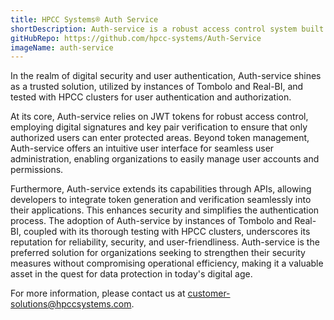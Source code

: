 ```yaml
---
title: HPCC Systems® Auth Service
shortDescription: Auth-service is a robust access control system built on JWT tokens, ensuring secure access to protected areas through digital signatures and key pair verification. It simplifies user administration with an intuitive interface, allowing organizations to effortlessly manage user accounts and permissions, enhancing overall security and access management. Elevate your access control capabilities with Auth-service today.
gitHubRepo: https://github.com/hpcc-systems/Auth-Service
imageName: auth-service
---
```


In the realm of digital security and user authentication, Auth-service shines as a trusted solution, utilized by instances of Tombolo and Real-BI, and  tested with HPCC clusters for user authentication and authorization.

At its core, Auth-service relies on JWT tokens for robust access control, employing digital signatures and key pair verification to ensure that only authorized users can enter protected areas. Beyond token management, Auth-service offers an intuitive user interface for seamless user administration, enabling organizations to easily manage user accounts and permissions.

Furthermore, Auth-service extends its capabilities through APIs, allowing developers to integrate token generation and verification seamlessly into their applications. This enhances security and simplifies the authentication process. The adoption of Auth-service by instances of Tombolo and Real-BI, coupled with its thorough testing with HPCC clusters, underscores its reputation for reliability, security, and user-friendliness. Auth-service is the preferred solution for organizations seeking to strengthen their security measures without compromising operational efficiency, making it a valuable asset in the quest for data protection in today's digital age.

For more information, please contact us at customer-solutions@hpccsystems.com.
